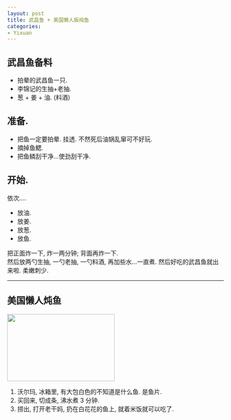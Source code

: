 ```yaml
---
layout: post
title: 武昌鱼 + 美国懒人版炖鱼
categories:
- Yixuan
---
```


## 武昌鱼备料

* 拍晕的武昌鱼一只.
* 李锦记的生抽+老抽.
* 葱 + 姜 + 油. (料酒)

## 准备.
* 把鱼一定要拍晕. 挂透. 不然死后油锅乱窜可不好玩.
* 摘掉鱼鳃.
* 把鱼鳞刮干净...使劲刮干净.

##  开始.
依次….

* 放油.
* 放姜.
* 放葱.
* 放鱼.

把正面炸一下, 炸一两分钟; 背面再炸一下.  
然后放两勺生抽, 一勺老抽, 一勺料酒, 再加些水...一直煮.
然后好吃的武昌鱼就出来啦. 柔嫩刺少.

---------

## 美国懒人炖鱼

<img width="250" height="156" class="img-responsive" src="http://openmindclub.qiniudn.com/Yixuan/image/fish.jpg">

1. 沃尔玛, 冰箱里, 有大包白色的不知道是什么鱼. 是鱼片.
2. 买回来, 切成条, 沸水煮 3 分钟.
3. 捞出, 打开老干妈, 扔在白花花的鱼上, 就着米饭就可以吃了.

